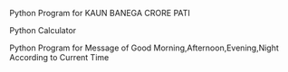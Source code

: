 Python Program for KAUN BANEGA CRORE PATI

Python Calculator

Python Program for Message of Good Morning,Afternoon,Evening,Night According to Current Time
